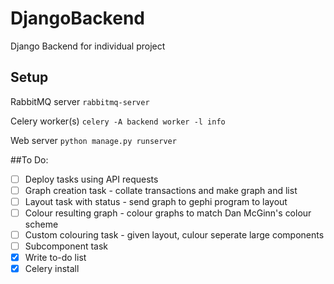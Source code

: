 # DjangoBackend
Django Backend for individual project

## Setup

RabbitMQ server
`rabbitmq-server`

Celery worker(s)
`celery -A backend worker -l info`

Web server
`python manage.py runserver`

##To Do:

- [ ] Deploy tasks using API requests
- [ ] Graph creation task - collate transactions and make graph and list
- [ ] Layout task with status - send graph to gephi program to layout
- [ ] Colour resulting graph - colour graphs to match Dan McGinn's colour scheme
- [ ] Custom colouring task - given layout, culour seperate large components
- [ ] Subcomponent task
- [X] Write to-do list
- [X] Celery install
